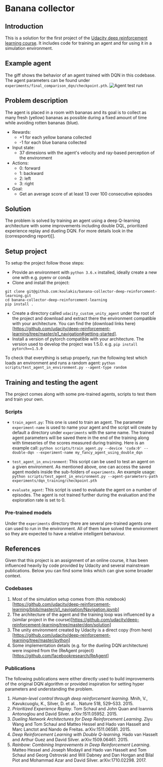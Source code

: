 # Banana collector

## Introduction
This is a solution for the first project of the [Udacity deep reinforcement learning course](https://www.udacity.com/course/deep-reinforcement-learning-nanodegree--nd893). It includes code for training an agent and for using it in a simulation environment.

## Example agent
The giff shows the behavior of an agent trained with DQN in this codebase. The agent parameters can be found under `experiments/final_comparison_dqn/checkpoint.pth`.
![Agent test run](artifacts/screencast_unity_edited.gif)

## Problem description
The agent is placed in a room with bananas and its goal is to collect as many fresh (yellow) bananas as possible during a fixed amount of time while avoiding rotten bananas (blue).

- Rewards:
  - +1 for each yellow banana collected
  - -1 for each blue banana collected
- Input state:
  - 37 dimesions with the agent's velocity and ray-based perception of the environment
- Actions:
  - 0: forward
  - 1: backward
  - 2: left
  - 3: right
- Goal:
  - Get an average score of at least 13 over 100 consecutive episodes

## Solution
The problem is solved by training an agent using a deep Q-learning architecture with some improvements including
double DQL, prioritized experience replay and dueling DQN. For more details look in the (corresponding report)[<tbd>]. 

## Setup project
To setup the project follow those steps:
- Provide an environment with `python 3.6.x` installed, ideally create a new one with e.g. pyenv or conda
- Clone and install the project: 
```
git clone git@github.com:koulakis/banana-collector-deep-reinforcement-learning.git
cd banana-collector-deep-reinforcement-learning
pip install .
```
- Create a directory called `udacity_custom_unity_agent` under the root of the project and download and extract there
  the environment compatible with your architecture. You can find the (download links here)[https://github.com/udacity/deep-reinforcement-learning/tree/master/p1_navigation#getting-started].
- Install a version of pytorch compatible with your architecture. The version used to develop the project was 1.5.0.
e.g. `pip install pytorch==1.5.0`

To check that everything is setup properly, run the following test which loads an environment and runs a random agent:
`python scripts/test_agent_in_environment.py --agent-type random`

## Training and testing the agent
The project comes along with some pre-trained agents, scripts to test them and train your own.

### Scripts
- `train_agent.py`: This one is used to train an agent. The parameter `experiment-name` is used to name your agent and
    the script will create by default a directory under `experiments` with the same name. The trained agent parameters
    will be saved there in the end of the training along with timeseries of the scores measured during training. Here is
    an example call:
    ```python scripts/train_agent.py --device 'cuda:0' --double-dqn --experiment-name my_fancy_agent_using_double_dqn```
    
- `test_agent_in_environment`: This script can be used to test an agent on a given environment. As mentioned above, one
can access the saved agent models inside the sub-folders of `experiments`. An example usage:
    ```python scripts/test_agent_in_environment.py --agent-parameters-path experiments/dqn_training/checkpoint.pth```
    
- `evaluate_agent`: This script is used to evaluate the agent on a number of episodes. The agent is not trained further
during the evaluation and the exploration rate is set to 0.
    
### Pre-trained models
Under the `experiments` directory there are several pre-trained agents one can used to run in the environment. All of
them have solved the environment so they are expected to have a relative intelligent behaviour.

## References
Given that this project is an assignment of an online course, it has been influenced heavily by code provided by
Udacity and several mainstream publications. Below you can find some links which can give some broader context.

### Codebases
1. Most of the simulation setup comes from (this notebook)[https://github.com/udacity/deep-reinforcement-learning/blob/master/p1_navigation/Navigation.ipynb]
1. The architecture of the agent and the training loop was influenced by a (similar project in the course)[https://github.com/udacity/deep-reinforcement-learning/tree/master/dqn/solution]
1. The unity environment created by Udacity is a direct copy (from here)[https://github.com/udacity/deep-reinforcement-learning/tree/master/python]
1. Some implementation details (e.g. for the dueling DQN architecture) were inspired from the (ReAgent project)[https://github.com/facebookresearch/ReAgent]
 
### Publications
The following publications were either directly used to build improvements of the original DQN algorithm or provided
inspiration for setting hyper parameters and understanding the problem.

1. *Human-level control through deep reinforcement learning*. Mnih, V., Kavukcuoglu, K., Silver, D. et al. . Nature 518, 529–533. 2015.
1. *Prioritized Experience Replay*. Tom Schaul and John Quan and Ioannis Antonoglou and David Silver. arXiv:1511.05952. 2015.
1. *Dueling Network Architectures for Deep Reinforcement Learning*. Ziyu Wang and Tom Schaul and Matteo Hessel and Hado van Hasselt and Marc Lanctot and Nando de Freitas. arXiv:1511.06581. 2015.
1. *Deep Reinforcement Learning with Double Q-learning*. Hado van Hasselt and Arthur Guez and David Silver. arXiv:1509.06461. 2015.
1. *Rainbow: Combining Improvements in Deep Reinforcement Learning*. Matteo Hessel and Joseph Modayil and Hado van Hasselt and Tom Schaul and Georg Ostrovski and Will Dabney and Dan Horgan and Bilal Piot and Mohammad Azar and David Silver. arXiv:1710.02298. 2017.
